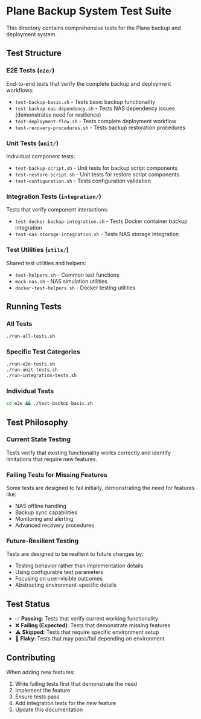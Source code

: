 # Plane Backup System Test Suite

This directory contains comprehensive tests for the Plane backup and deployment system.

## Test Structure

### E2E Tests (`e2e/`)
End-to-end tests that verify the complete backup and deployment workflows:
- `test-backup-basic.sh` - Tests basic backup functionality
- `test-backup-nas-dependency.sh` - Tests NAS dependency issues (demonstrates need for resilience)
- `test-deployment-flow.sh` - Tests complete deployment workflow
- `test-recovery-procedures.sh` - Tests backup restoration procedures

### Unit Tests (`unit/`)
Individual component tests:
- `test-backup-script.sh` - Unit tests for backup script components
- `test-restore-script.sh` - Unit tests for restore script components
- `test-configuration.sh` - Tests configuration validation

### Integration Tests (`integration/`)
Tests that verify component interactions:
- `test-docker-backup-integration.sh` - Tests Docker container backup integration
- `test-nas-storage-integration.sh` - Tests NAS storage integration

### Test Utilities (`utils/`)
Shared test utilities and helpers:
- `test-helpers.sh` - Common test functions
- `mock-nas.sh` - NAS simulation utilities
- `docker-test-helpers.sh` - Docker testing utilities

## Running Tests

### All Tests
```bash
./run-all-tests.sh
```

### Specific Test Categories
```bash
./run-e2e-tests.sh
./run-unit-tests.sh
./run-integration-tests.sh
```

### Individual Tests
```bash
cd e2e && ./test-backup-basic.sh
```

## Test Philosophy

### Current State Testing
Tests verify that existing functionality works correctly and identify limitations that require new features.

### Failing Tests for Missing Features
Some tests are designed to fail initially, demonstrating the need for features like:
- NAS offline handling
- Backup sync capabilities
- Monitoring and alerting
- Advanced recovery procedures

### Future-Resilient Testing
Tests are designed to be resilient to future changes by:
- Testing behavior rather than implementation details
- Using configurable test parameters
- Focusing on user-visible outcomes
- Abstracting environment-specific details

## Test Status

- ✅ **Passing**: Tests that verify current working functionality
- ❌ **Failing (Expected)**: Tests that demonstrate missing features
- ⚠️ **Skipped**: Tests that require specific environment setup
- 🔄 **Flaky**: Tests that may pass/fail depending on environment

## Contributing

When adding new features:
1. Write failing tests first that demonstrate the need
2. Implement the feature
3. Ensure tests pass
4. Add integration tests for the new feature
5. Update this documentation 